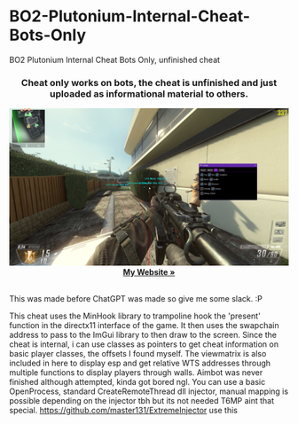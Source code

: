 # BO2-Plutonium-Internal-Cheat-Bots-Only
BO2 Plutonium Internal Cheat Bots Only, unfinished cheat
<h3 align="center">Cheat only works on bots, the cheat is unfinished and just uploaded as informational material to others.</h3>

  <p align="center">
    <img src="Images/example.png" alt="Logo" >
    <br />
    <a href="https://iiferedon.xyz"><strong>My Website »</strong></a>
    <br />
    <br />
  </p>
</div>
This was made before ChatGPT was made so give me some slack. :P

This cheat uses the MinHook library to trampoline hook the 'present' function in the directx11 interface of the game. It then uses the swapchain address to pass to the ImGui library to then draw to the screen. Since the cheat is internal, i can use classes as pointers to get cheat information on basic player classes, the offsets I found myself. The viewmatrix is also included in here to display esp and get relative WTS addresses through multiple functions to display players through walls. Aimbot was never finished although attempted, kinda got bored ngl.
You can use a basic OpenProcess, standard CreateRemoteThread dll injector, manual mapping is possible depending on the injector tbh but its not needed T6MP aint that special. 
https://github.com/master131/ExtremeInjector use this

